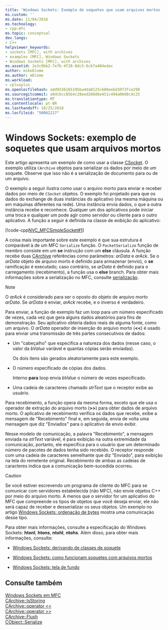 ```yaml
---
title: 'Windows Sockets: Exemplo de soquetes que usam arquivos mortos | Microsoft Docs'
ms.custom: ''
ms.date: 11/04/2016
ms.technology:
- cpp-mfc
ms.topic: conceptual
dev_langs:
- C++
helpviewer_keywords:
- sockets [MFC], with archives
- examples [MFC], Windows Sockets
- Windows Sockets [MFC], with archives
ms.assetid: 2e3c9bb2-7e7b-4f28-8dc5-6cb7a484edac
author: mikeblome
ms.author: mblome
ms.workload:
- cplusplus
ms.openlocfilehash: add9336165195ba4da0125c606eebd39f3fce298
ms.sourcegitcommit: a9dcbcc85b4c28eed280d8e451c494a00d8c4c25
ms.translationtype: MT
ms.contentlocale: pt-BR
ms.lasthandoff: 10/25/2018
ms.locfileid: "50062217"
---
```

# <a name="windows-sockets-example-of-sockets-using-archives"></a>Windows Sockets: exemplo de soquetes que usam arquivos mortos

Este artigo apresenta um exemplo de como usar a classe [CSocket](../mfc/reference/csocket-class.md). O exemplo utiliza `CArchive` objetos para serializar os dados por meio de um soquete. Observe que isso não é a serialização de documento para ou de um arquivo.

O exemplo a seguir ilustra como usar o arquivo morto para enviar e receber dados por meio de `CSocket` objetos. O exemplo foi projetado para que os dados do exchange de duas instâncias do aplicativo (na mesma máquina ou em máquinas diferentes na rede). Uma instância envia dados, o que a outra instância recebe e reconhece. Qualquer um dos aplicativos pode iniciar uma troca e qualquer um pode agir como servidor ou cliente para o outro aplicativo. A função a seguir é definida na classe de exibição do aplicativo:

[!code-cpp[NVC_MFCSimpleSocket#1](../mfc/codesnippet/cpp/windows-sockets-example-of-sockets-using-archives_1.cpp)]

A coisa mais importante sobre este exemplo é que sua estrutura é comparável à de um MFC `Serialize` função. O `PacketSerialize` função de membro consiste em um **se** instrução com um **else** cláusula. A função recebe duas [CArchive](../mfc/reference/carchive-class.md) referências como parâmetros: *arData* e *arAck*. Se o *arData* objeto de arquivo morto é definido para armazenar (envio), o **se** ramificação é executado; caso contrário, se *arData* é definido para o carregamento (recebimento), a função usa o **else** branch. Para obter mais informações sobre a serialização no MFC, consulte [serialização](../mfc/how-to-make-a-type-safe-collection.md).

> [!NOTE]
>  O *arAck* é considerado para ser o oposto do objeto de arquivo morto *arData*. Se *arData* é enviar, *arAck* recebe, e o inverso é verdadeiro.

Para enviar, a função de exemplo faz um loop para um número especificado de vezes, cada vez que gera alguns dados aleatórios para fins de demonstração. Seu aplicativo obteria dados reais de alguma fonte, como um arquivo. O *arData* operador de inserção do arquivo morto (**<<**) é usado para enviar uma transmissão de três partes consecutivos de dados:

- Um "cabeçalho" que especifica a natureza dos dados (nesse caso, o valor da *bValue* variável e quantas cópias serão enviadas).

   Os dois itens são gerados aleatoriamente para este exemplo.

- O número especificado de cópias dos dados.

   Interno **para** loop envia *bValue* o número de vezes especificado.

- Uma cadeia de caracteres chamado *strText* que o receptor exibe ao usuário.

Para recebimento, a função opera da mesma forma, exceto que ele usa o operador de extração do arquivo morto (**>>**) para obter dados de arquivo morto. O aplicativo de recebimento verifica os dados que recebe, exibe a mensagem de "Recebimento" final e, em seguida, envia de volta uma mensagem que diz "Enviados" para o aplicativo de envio exibir.

Nesse modelo de comunicação, a palavra "Recebimento", a mensagem enviada na *strText* variável, é para exibição na outra extremidade da comunicação, portanto, ele especifica para o usuário que um determinado número de pacotes de dados tenha sido recebido. O receptor responde com uma cadeia de caracteres semelhante que diz "Enviado", para exibição na tela do remetente original. Recebimento de ambas as cadeias de caracteres indica que a comunicação bem-sucedida ocorreu.

> [!CAUTION]
>  Se você estiver escrevendo um programa de cliente do MFC para se comunicar com servidores estabelecida (não MFC), não envie objetos C++ por meio do arquivo morto. A menos que o servidor for um aplicativo do MFC que compreende os tipos de objetos que você deseja enviar, ele não será capaz de receber e desserializar os seus objetos. Um exemplo no artigo [Windows Sockets: ordenação de bytes](../mfc/windows-sockets-byte-ordering.md) mostra uma comunicação desse tipo.

Para obter mais informações, consulte a especificação do Windows Sockets: **htonl**, **htons**, **ntohl**, **ntohs**. Além disso, para obter mais informações, consulte:

- [Windows Sockets: derivando de classes de soquete](../mfc/windows-sockets-deriving-from-socket-classes.md)

- [Windows Sockets: como funcionam soquetes com arquivos mortos](../mfc/windows-sockets-how-sockets-with-archives-work.md)

- [Windows Sockets: tela de fundo](../mfc/windows-sockets-background.md)

## <a name="see-also"></a>Consulte também

[Windows Sockets em MFC](../mfc/windows-sockets-in-mfc.md)<br/>
[CArchive::IsStoring](../mfc/reference/carchive-class.md#isstoring)<br/>
[CArchive::operator <<](../mfc/reference/carchive-class.md#operator_lt_lt)<br/>
[CArchive::operator >>](../mfc/reference/carchive-class.md#operator_lt_lt)<br/>
[CArchive::Flush](../mfc/reference/carchive-class.md#flush)<br/>
[CObject::Serialize](../mfc/reference/cobject-class.md#serialize)

